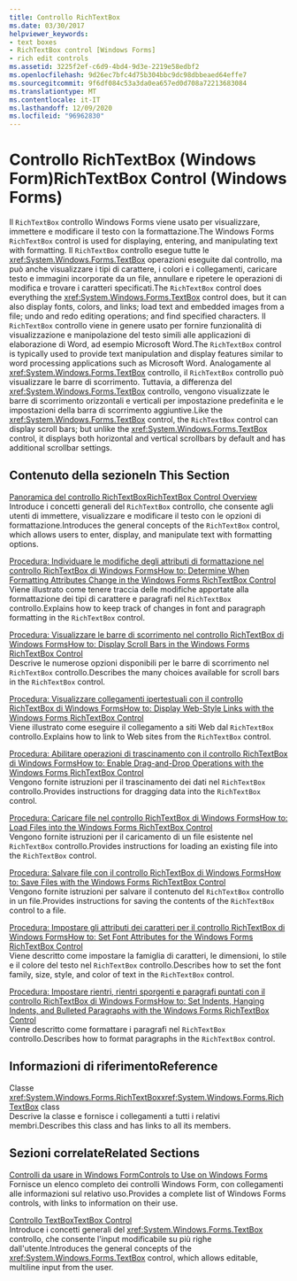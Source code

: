 ```yaml
---
title: Controllo RichTextBox
ms.date: 03/30/2017
helpviewer_keywords:
- text boxes
- RichTextBox control [Windows Forms]
- rich edit controls
ms.assetid: 3225f2ef-c6d9-4bd4-9d3e-2219e58edbf2
ms.openlocfilehash: 9d26ec7bfc4d75b304bbc9dc98dbbeaed64effe7
ms.sourcegitcommit: 9f6df084c53a3da0ea657ed0d708a72213683084
ms.translationtype: MT
ms.contentlocale: it-IT
ms.lasthandoff: 12/09/2020
ms.locfileid: "96962830"
---
```

# <a name="richtextbox-control-windows-forms"></a><span data-ttu-id="a1917-102">Controllo RichTextBox (Windows Form)</span><span class="sxs-lookup"><span data-stu-id="a1917-102">RichTextBox Control (Windows Forms)</span></span>
<span data-ttu-id="a1917-103">Il `RichTextBox` controllo Windows Forms viene usato per visualizzare, immettere e modificare il testo con la formattazione.</span><span class="sxs-lookup"><span data-stu-id="a1917-103">The Windows Forms `RichTextBox` control is used for displaying, entering, and manipulating text with formatting.</span></span> <span data-ttu-id="a1917-104">Il `RichTextBox` controllo esegue tutte le <xref:System.Windows.Forms.TextBox> operazioni eseguite dal controllo, ma può anche visualizzare i tipi di carattere, i colori e i collegamenti, caricare testo e immagini incorporate da un file, annullare e ripetere le operazioni di modifica e trovare i caratteri specificati.</span><span class="sxs-lookup"><span data-stu-id="a1917-104">The `RichTextBox` control does everything the <xref:System.Windows.Forms.TextBox> control does, but it can also display fonts, colors, and links; load text and embedded images from a file; undo and redo editing operations; and find specified characters.</span></span> <span data-ttu-id="a1917-105">Il `RichTextBox` controllo viene in genere usato per fornire funzionalità di visualizzazione e manipolazione del testo simili alle applicazioni di elaborazione di Word, ad esempio Microsoft Word.</span><span class="sxs-lookup"><span data-stu-id="a1917-105">The `RichTextBox` control is typically used to provide text manipulation and display features similar to word processing applications such as Microsoft Word.</span></span> <span data-ttu-id="a1917-106">Analogamente al <xref:System.Windows.Forms.TextBox> controllo, il `RichTextBox` controllo può visualizzare le barre di scorrimento. Tuttavia, a differenza del <xref:System.Windows.Forms.TextBox> controllo, vengono visualizzate le barre di scorrimento orizzontali e verticali per impostazione predefinita e le impostazioni della barra di scorrimento aggiuntive.</span><span class="sxs-lookup"><span data-stu-id="a1917-106">Like the <xref:System.Windows.Forms.TextBox> control, the `RichTextBox` control can display scroll bars; but unlike the <xref:System.Windows.Forms.TextBox> control, it displays both horizontal and vertical scrollbars by default and has additional scrollbar settings.</span></span>  
  
## <a name="in-this-section"></a><span data-ttu-id="a1917-107">Contenuto della sezione</span><span class="sxs-lookup"><span data-stu-id="a1917-107">In This Section</span></span>  
 [<span data-ttu-id="a1917-108">Panoramica del controllo RichTextBox</span><span class="sxs-lookup"><span data-stu-id="a1917-108">RichTextBox Control Overview</span></span>](richtextbox-control-overview-windows-forms.md)  
 <span data-ttu-id="a1917-109">Introduce i concetti generali del `RichTextBox` controllo, che consente agli utenti di immettere, visualizzare e modificare il testo con le opzioni di formattazione.</span><span class="sxs-lookup"><span data-stu-id="a1917-109">Introduces the general concepts of the `RichTextBox` control, which allows users to enter, display, and manipulate text with formatting options.</span></span>  
  
 [<span data-ttu-id="a1917-110">Procedura: Individuare le modifiche degli attributi di formattazione nel controllo RichTextBox di Windows Forms</span><span class="sxs-lookup"><span data-stu-id="a1917-110">How to: Determine When Formatting Attributes Change in the Windows Forms RichTextBox Control</span></span>](determine-when-formatting-attributes-change-wf-richtextbox-control.md)  
 <span data-ttu-id="a1917-111">Viene illustrato come tenere traccia delle modifiche apportate alla formattazione dei tipi di carattere e paragrafi nel `RichTextBox` controllo.</span><span class="sxs-lookup"><span data-stu-id="a1917-111">Explains how to keep track of changes in font and paragraph formatting in the `RichTextBox` control.</span></span>  
  
 [<span data-ttu-id="a1917-112">Procedura: Visualizzare le barre di scorrimento nel controllo RichTextBox di Windows Forms</span><span class="sxs-lookup"><span data-stu-id="a1917-112">How to: Display Scroll Bars in the Windows Forms RichTextBox Control</span></span>](how-to-display-scroll-bars-in-the-windows-forms-richtextbox-control.md)  
 <span data-ttu-id="a1917-113">Descrive le numerose opzioni disponibili per le barre di scorrimento nel `RichTextBox` controllo.</span><span class="sxs-lookup"><span data-stu-id="a1917-113">Describes the many choices available for scroll bars in the `RichTextBox` control.</span></span>  
  
 [<span data-ttu-id="a1917-114">Procedura: Visualizzare collegamenti ipertestuali con il controllo RichTextBox di Windows Forms</span><span class="sxs-lookup"><span data-stu-id="a1917-114">How to: Display Web-Style Links with the Windows Forms RichTextBox Control</span></span>](how-to-display-web-style-links-with-the-windows-forms-richtextbox-control.md)  
 <span data-ttu-id="a1917-115">Viene illustrato come eseguire il collegamento a siti Web dal `RichTextBox` controllo.</span><span class="sxs-lookup"><span data-stu-id="a1917-115">Explains how to link to Web sites from the `RichTextBox` control.</span></span>  
  
 [<span data-ttu-id="a1917-116">Procedura: Abilitare operazioni di trascinamento con il controllo RichTextBox di Windows Forms</span><span class="sxs-lookup"><span data-stu-id="a1917-116">How to: Enable Drag-and-Drop Operations with the Windows Forms RichTextBox Control</span></span>](enable-drag-and-drop-operations-with-wf-richtextbox-control.md)  
 <span data-ttu-id="a1917-117">Vengono fornite istruzioni per il trascinamento dei dati nel `RichTextBox` controllo.</span><span class="sxs-lookup"><span data-stu-id="a1917-117">Provides instructions for dragging data into the `RichTextBox` control.</span></span>  
  
 [<span data-ttu-id="a1917-118">Procedura: Caricare file nel controllo RichTextBox di Windows Forms</span><span class="sxs-lookup"><span data-stu-id="a1917-118">How to: Load Files into the Windows Forms RichTextBox Control</span></span>](how-to-load-files-into-the-windows-forms-richtextbox-control.md)  
 <span data-ttu-id="a1917-119">Vengono fornite istruzioni per il caricamento di un file esistente nel `RichTextBox` controllo.</span><span class="sxs-lookup"><span data-stu-id="a1917-119">Provides instructions for loading an existing file into the `RichTextBox` control.</span></span>  
  
 [<span data-ttu-id="a1917-120">Procedura: Salvare file con il controllo RichTextBox di Windows Forms</span><span class="sxs-lookup"><span data-stu-id="a1917-120">How to: Save Files with the Windows Forms RichTextBox Control</span></span>](how-to-save-files-with-the-windows-forms-richtextbox-control.md)  
 <span data-ttu-id="a1917-121">Vengono fornite istruzioni per salvare il contenuto del `RichTextBox` controllo in un file.</span><span class="sxs-lookup"><span data-stu-id="a1917-121">Provides instructions for saving the contents of the `RichTextBox` control to a file.</span></span>  
  
 [<span data-ttu-id="a1917-122">Procedura: Impostare gli attributi dei caratteri per il controllo RichTextBox di Windows Forms</span><span class="sxs-lookup"><span data-stu-id="a1917-122">How to: Set Font Attributes for the Windows Forms RichTextBox Control</span></span>](how-to-set-font-attributes-for-the-windows-forms-richtextbox-control.md)  
 <span data-ttu-id="a1917-123">Viene descritto come impostare la famiglia di caratteri, le dimensioni, lo stile e il colore del testo nel `RichTextBox` controllo.</span><span class="sxs-lookup"><span data-stu-id="a1917-123">Describes how to set the font family, size, style, and color of text in the `RichTextBox` control.</span></span>  
  
 [<span data-ttu-id="a1917-124">Procedura: Impostare rientri, rientri sporgenti e paragrafi puntati con il controllo RichTextBox di Windows Forms</span><span class="sxs-lookup"><span data-stu-id="a1917-124">How to: Set Indents, Hanging Indents, and Bulleted Paragraphs with the Windows Forms RichTextBox Control</span></span>](set-indents-hanging-indents-bulleted-paragraphs-with-wf-richtextbox.md)  
 <span data-ttu-id="a1917-125">Viene descritto come formattare i paragrafi nel `RichTextBox` controllo.</span><span class="sxs-lookup"><span data-stu-id="a1917-125">Describes how to format paragraphs in the `RichTextBox` control.</span></span>  
  
## <a name="reference"></a><span data-ttu-id="a1917-126">Informazioni di riferimento</span><span class="sxs-lookup"><span data-stu-id="a1917-126">Reference</span></span>  
 <span data-ttu-id="a1917-127">Classe <xref:System.Windows.Forms.RichTextBox></span><span class="sxs-lookup"><span data-stu-id="a1917-127"><xref:System.Windows.Forms.RichTextBox> class</span></span>  
 <span data-ttu-id="a1917-128">Descrive la classe e fornisce i collegamenti a tutti i relativi membri.</span><span class="sxs-lookup"><span data-stu-id="a1917-128">Describes this class and has links to all its members.</span></span>  
  
## <a name="related-sections"></a><span data-ttu-id="a1917-129">Sezioni correlate</span><span class="sxs-lookup"><span data-stu-id="a1917-129">Related Sections</span></span>  
 [<span data-ttu-id="a1917-130">Controlli da usare in Windows Form</span><span class="sxs-lookup"><span data-stu-id="a1917-130">Controls to Use on Windows Forms</span></span>](controls-to-use-on-windows-forms.md)  
 <span data-ttu-id="a1917-131">Fornisce un elenco completo dei controlli Windows Form, con collegamenti alle informazioni sul relativo uso.</span><span class="sxs-lookup"><span data-stu-id="a1917-131">Provides a complete list of Windows Forms controls, with links to information on their use.</span></span>  
  
 [<span data-ttu-id="a1917-132">Controllo TextBox</span><span class="sxs-lookup"><span data-stu-id="a1917-132">TextBox Control</span></span>](textbox-control-windows-forms.md)  
 <span data-ttu-id="a1917-133">Introduce i concetti generali del <xref:System.Windows.Forms.TextBox> controllo, che consente l'input modificabile su più righe dall'utente.</span><span class="sxs-lookup"><span data-stu-id="a1917-133">Introduces the general concepts of the <xref:System.Windows.Forms.TextBox> control, which allows editable, multiline input from the user.</span></span>
